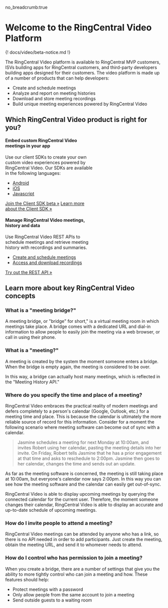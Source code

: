 no_breadcrumb:true

# Welcome to the RingCentral Video Platform

{! docs/video/beta-notice.md !}

The RingCentral Video platform is available to RingCentral MVP customers, ISVs building apps for RingCentral customers, and third-party developers building apps designed for their customers. The video platform is made up of a number of products that can help developers:

* Create and schedule meetings
* Analyze and report on meeting histories
* Download and store meeting recordings
* Build unique meeting experiences powered by RingCentral Video

## Which RingCentral Video product is right for you?

<div class="card-deck">
  <div class="card bg-light" style="width: 18rem;">
    <div class="card-body pt-0 pb-0">
      <h4 class="card-title">Embed custom RingCentral Video meetings in your app</h4>
      <p class="card-text">Use our client SDKs to create your own custom video experiences powered by RingCentral Video. Our SDKs are available in the following languages:</p>
      <ul class="pl-0 ml-4">
      <li><a href="./client-sdk/quick-start/#Android" class="card-link">Android</a></li>
      <li><a href="./client-sdk/quick-start/#iOS" class="card-link">iOS</a></li>
      <li><a href="./client-sdk/quick-start/#Javascript" class="card-link">Javascript</a></li>
      </ul>
	  <a class="btn btn-primary mb-3" href="https://forms.gle/H3QxfhqAhujkktXa6">Join the Client SDK beta &raquo;</a>
	  <a class="btn-link mb-3" role="button" href="./client-sdk/">Learn more about the Client SDK &raquo;</a>
    </div>
  </div>
  <div class="card bg-light" style="width: 18rem;">
    <div class="card-body pt-0 pb-0">
      <h4 class="card-title">Manage RingCentral Video meetings, history and data</h4>
      <p class="card-text">Use RingCentral Video REST APIs to schedule meetings and retrieve meeting history with recordings and summaries.</p>
      <ul class="pl-0 ml-4">
      <li><a href="./api/create-meetings/" class="card-link">Create and schedule meetings</a></li>
      <li><a href="./api/meeting-history/" class="card-link">Access and download recordings</a></li>
      </ul>
	  <a class="btn btn-primary" href="./api/quick-start/">Try out the REST API &raquo;</a>
    </div>
  </div>
</div>

## Learn more about key RingCentral Video concepts

### What is a "meeting bridge?"

A meeting bridge, or "bridge" for short," is a virtual meeting room in which meetings take place. A bridge comes with a dedicated URL and dial-in information to allow people to easily join the meeting via a web browser, or call in using their phone. 

### What is a "meeting?"

A meeting is created by the system the moment someone enters a bridge. When the bridge is empty again, the meeting is considered to be over.

In this way, a bridge can actually host many meetings, which is reflected in the "Meeting History API."

### Where do you specify the time and place of a meeting?

RingCentral Video embraces the practical reality of modern meetings and defers completely to a person's calendar (Google, Outlook, etc.) for a meeting time and place. This is because the calendar is ultimately the more reliable source of record for this information. Consider for a moment the following scenario where meeting software can become out of sync with a calendar.

> Jasmine schedules a meeting for next Monday at 10:00am, and invites Robert using her calendar, pasting the meeting details into her invite. On Friday, Robert tells Jasmine that he has a prior engagement at that time and asks to reschedule to 2:00pm. Jasmine then goes to her calendar, changes the time and sends out an update.

As far as the meeting software is concerned, the meeting is still taking place at 10:00am, but everyone's calendar now says 2:00pm. In this way you can see how the meeting software and the calendar can easily get out-of-sync.

RingCentral Video is able to display upcoming meetings by querying the connected calendar for the current user. Therefore, the moment someone changes their calendar, RingCentral Video is able to display an accurate and up-to-date schedule of upcoming meetings. 

### How do I invite people to attend a meeting?

RingCentral Video meetings can be attended by anyone who has a link, so there is no API needed in order to add participants. Just create the meeting, obtain the meeting URL, and send it to whomever needs to attend. 

### How do I control who has permission to join a meeting?

When you create a bridge, there are a number of settings that give you the ability to more tightly control who can join a meeting and how. These features should help:

* Protect meetings with a password
* Only allow people from the same account to join a meeting
* Send outside guests to a waiting room

